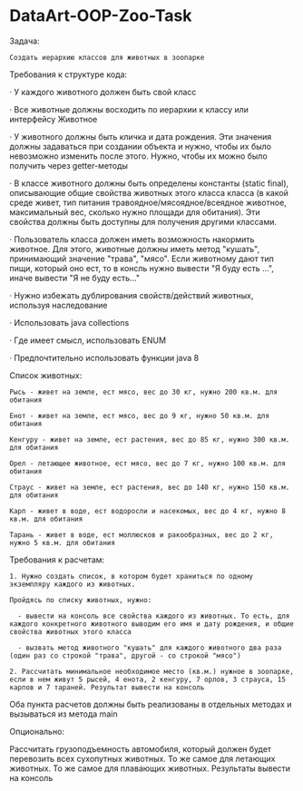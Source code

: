 # DataArt-OOP-Zoo-Task

Задача:

    Создать иерархию классов для животных в зоопарке

 

Требования к структуре кода:

·        У каждого животного должен быть свой класс

·        Все животные должны восходить по иерархии к классу или интерфейсу Животное

·        У животного должны быть кличка и дата рождения. Эти значения должны задаваться при создании объекта и нужно, чтобы их было невозможно изменить после этого. Нужно, чтобы их можно было получить через getter-методы

·        В классе животного должны быть определены константы (static final), описывающие общие свойства животных этого класса класса (в какой среде живет, тип питания травоядное/мясоядное/всеядное животное, максимальный вес, сколько нужно площади для обитания). Эти свойства должны быть доступны для получения другими классами.

·        Пользователь класса должен иметь возможность накормить животное. Для этого, животные должны иметь метод "кушать", принимающий значение "трава", "мясо". Если животному дают тип пищи, который оно ест, то в консль нужно вывести "Я буду есть ...", иначе вывести "Я не буду есть..."

·        Нужно избежать дублирования свойств/действий животных, используя наследование  

·        Использовать java collections

·        Где имеет смысл, использовать ENUM

·        Предпочтительно использовать функции java 8

Список животных:

    Рысь - живет на земле, ест мясо, вес до 30 кг, нужно 200 кв.м. для обитания

    Енот - живет на земле, ест мясо, вес до 9 кг, нужно 50 кв.м. для обитания

    Кенгуру - живет на земле, ест растения, вес до 85 кг, нужно 300 кв.м. для обитания

    Орел - летающее животное, ест мясо, вес до 7 кг, нужно 100 кв.м. для обитания

    Страус - живет на земле, ест растения, вес до 140 кг, нужно 150 кв.м. для обитания

    Карп - живет в воде, ест водоросли и насекомых, вес до 4 кг, нужно 8 кв.м. для обитания

    Тарань - живет в воде, ест моллюсков и ракообразных, вес до 2 кг, нужно 5 кв.м. для обитания

 

Требования к расчетам:

    1. Нужно создать список, в котором будет храниться по одному экземпляру каждого из животных.     

    Пройдясь по списку животных, нужно:

      - вывести на консоль все свойства каждого из животных. То есть, для каждого конкретного животного выводим его имя и дату рождения, и общие свойства животных этого класса

      - вызвать метод животного "кушать" для каждого животного два раза (один раз со строкой "трава", другой - со строкой "мясо") 

    2. Рассчитать минимальное необходимое место (кв.м.) нужное в зоопарке, если в нем живут 5 рысей, 4 енота, 2 кенгуру, 7 орлов, 3 страуса, 15 карпов и 7 тараней. Результат вывести на консоль

Оба пункта расчетов должны быть реализованы в отдельных методах и вызываться из метода main

Опционально:

Рассчитать грузоподъемность автомобиля, который должен будет перевозить всех сухопутных животных. То же самое для летающих животных. То же самое для плавающих животных. Результаты вывести на консоль
